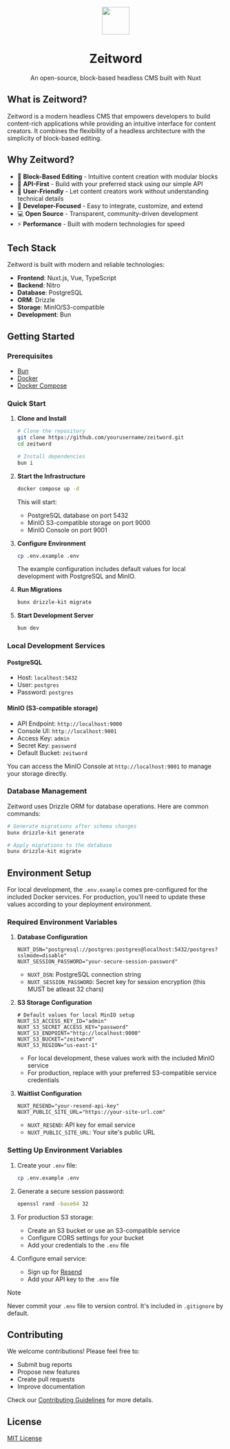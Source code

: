<p align="center">
  <picture>
      <source srcset="public/favicon.png" media="(prefers-color-scheme: dark)">
      <img src="public/favicon-light.png" alt="" width="64"/>
    </picture>
  <h1 align="center">Zeitword</h1>
  <p align="center">An open-source, block-based headless CMS built with Nuxt</p>
</p>

## What is Zeitword?

Zeitword is a modern headless CMS that empowers developers to build content-rich applications while providing an intuitive interface for content creators. It combines the flexibility of a headless architecture with the simplicity of block-based editing.

## Why Zeitword?

- 🎨 **Block-Based Editing** - Intuitive content creation with modular blocks
- 🔧 **API-First** - Build with your preferred stack using our simple API
- 📝 **User-Friendly** - Let content creators work without understanding technical details
- 🚀 **Developer-Focused** - Easy to integrate, customize, and extend
- 💻 **Open Source** - Transparent, community-driven development
- ⚡ **Performance** - Built with modern technologies for speed

## Tech Stack

Zeitword is built with modern and reliable technologies:

- **Frontend**: Nuxt.js, Vue, TypeScript
- **Backend**: Nitro
- **Database**: PostgreSQL
- **ORM**: Drizzle
- **Storage**: MinIO/S3-compatible
- **Development**: Bun

## Getting Started

### Prerequisites

- [Bun](https://bun.sh/)
- [Docker](https://www.docker.com/)
- [Docker Compose](https://docs.docker.com/compose/)

### Quick Start

1. **Clone and Install**

   ```bash
   # Clone the repository
   git clone https://github.com/yourusername/zeitword.git
   cd zeitword

   # Install dependencies
   bun i
   ```

2. **Start the Infrastructure**

   ```bash
   docker compose up -d
   ```

   This will start:

   - PostgreSQL database on port 5432
   - MinIO S3-compatible storage on port 9000
   - MinIO Console on port 9001

3. **Configure Environment**

   ```bash
   cp .env.example .env
   ```

   The example configuration includes default values for local development with PostgreSQL and MinIO.

4. **Run Migrations**

   ```bash
   bunx drizzle-kit migrate
   ```

5. **Start Development Server**
   ```bash
   bun dev
   ```

### Local Development Services

#### PostgreSQL

- Host: `localhost:5432`
- User: `postgres`
- Password: `postgres`

#### MinIO (S3-compatible storage)

- API Endpoint: `http://localhost:9000`
- Console UI: `http://localhost:9001`
- Access Key: `admin`
- Secret Key: `password`
- Default Bucket: `zeitword`

You can access the MinIO Console at `http://localhost:9001` to manage your storage directly.

### Database Management

Zeitword uses Drizzle ORM for database operations. Here are common commands:

```bash
# Generate migrations after schema changes
bunx drizzle-kit generate

# Apply migrations to the database
bunx drizzle-kit migrate
```

## Environment Setup

For local development, the `.env.example` comes pre-configured for the included Docker services. For production, you'll need to update these values according to your deployment environment.

### Required Environment Variables

1. **Database Configuration**

   ```env
   NUXT_DSN="postgresql://postgres:postgres@localhost:5432/postgres?sslmode=disable"
   NUXT_SESSION_PASSWORD="your-secure-session-password"
   ```

   - `NUXT_DSN`: PostgreSQL connection string
   - `NUXT_SESSION_PASSWORD`: Secret key for session encryption (this MUST be atleast 32 chars)

2. **S3 Storage Configuration**

   ```env
   # Default values for local MinIO setup
   NUXT_S3_ACCESS_KEY_ID="admin"
   NUXT_S3_SECRET_ACCESS_KEY="password"
   NUXT_S3_ENDPOINT="http://localhost:9000"
   NUXT_S3_BUCKET="zeitword"
   NUXT_S3_REGION="us-east-1"
   ```

   - For local development, these values work with the included MinIO service
   - For production, replace with your preferred S3-compatible service credentials

3. **Waitlist Configuration**
   ```env
   NUXT_RESEND="your-resend-api-key"
   NUXT_PUBLIC_SITE_URL="https://your-site-url.com"
   ```
   - `NUXT_RESEND`: API key for email service
   - `NUXT_PUBLIC_SITE_URL`: Your site's public URL

### Setting Up Environment Variables

1. Create your `.env` file:

   ```bash
   cp .env.example .env
   ```

2. Generate a secure session password:

   ```bash
   openssl rand -base64 32
   ```

3. For production S3 storage:

   - Create an S3 bucket or use an S3-compatible service
   - Configure CORS settings for your bucket
   - Add your credentials to the `.env` file

4. Configure email service:
   - Sign up for [Resend](https://resend.com)
   - Add your API key to the `.env` file

> [!NOTE]
> Never commit your `.env` file to version control. It's included in `.gitignore` by default.

## Contributing

We welcome contributions! Please feel free to:

- Submit bug reports
- Propose new features
- Create pull requests
- Improve documentation

Check our [Contributing Guidelines](CONTRIBUTING.md) for more details.

## License

[MIT License](LICENSE)
